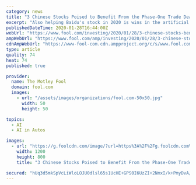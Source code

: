 ```yaml
---
category: news
title: "3 Chinese Stocks Poised to Benefit From the Phase-One Trade Deal"
excerpt: "Also helping Baidu's stock in 2020 is wins in the artificial intelligence market and progress with its efforts related to self-driving vehicles. Shares of Baidu got a good boost on news of phase ..."
publishedDateTime: 2020-01-28T16:44:00Z
webUrl: "https://www.fool.com/investing/2020/01/28/3-chinese-stocks-benefit-phase-one-trade-deal.aspx"
ampWebUrl: "https://www.fool.com/amp/investing/2020/01/28/3-chinese-stocks-benefit-phase-one-trade-deal.aspx"
cdnAmpWebUrl: "https://www-fool-com.cdn.ampproject.org/c/s/www.fool.com/amp/investing/2020/01/28/3-chinese-stocks-benefit-phase-one-trade-deal.aspx"
type: article
quality: 74
heat: 74
published: true

provider:
  name: The Motley Fool
  domain: fool.com
  images:
    - url: "/assets/images/organizations/fool.com-50x50.jpg"
      width: 50
      height: 50

topics:
  - AI
  - AI in Autos

images:
  - url: "https://g.foolcdn.com/image/?url=https%3A%2F%2Fg.foolcdn.com%2Feditorial%2Fimages%2F554783%2Ftrade-war-stocks-mf.jpg&w=1200&op=resize"
    width: 1200
    height: 800
    title: "3 Chinese Stocks Poised to Benefit From the Phase-One Trade Deal"

secured: "hUq3d5mkSpVcLiWloLOJU0dlsl65s1UcHE+GPS0I6UzZI+2NmxI/k+PmyDvA/u7IlLFi8MtPp2POFiEo3JvuFKKbD4x4JXwihpHeImWrDwug/tiasqtA37EEQeXPcQd690P5I4IwOyKXSFkzdAkEOkfjlzIhXoHht13lanSAvSLGwQeYh2QzGfNTMsIr9Ll3iviNB+Wze2shaNw8PANW4IO9t/9Bdb+SnX9KwZlhe/JIhbk0tTQA63nxZqiYH7vOsiakQrfn+M+A9+cDVcDWnryGW2kYcFqHjbGpNcAI91dwfE5/1IAgTUMb+9Bf59ED;Ih9njPB6BHKda4+Xys5lzA=="
---
```


